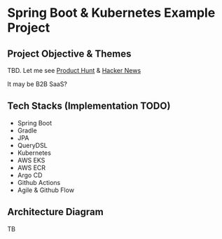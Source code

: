 # Spring Boot & Kubernetes Example Project

## Project Objective & Themes
TBD. Let me see [Product Hunt](https://www.producthunt.com/) & [Hacker News](https://news.ycombinator.com/)

It may be B2B SaaS?

## Tech Stacks (Implementation TODO)
* Spring Boot
* Gradle
* JPA
* QueryDSL
* Kubernetes
* AWS EKS
* AWS ECR
* Argo CD
* Github Actions
* Agile & Github Flow

## Architecture Diagram
TB
